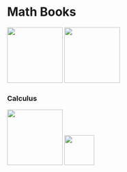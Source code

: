 # Math Books

[<img src=https://libgen.is/covers/3021000/c692717fc61c8133ba008be26aabb084-g.jpg height=130>](https://libgen.is/book/index.php?md5=C692717FC61C8133BA008BE26AABB084)
[<img src=https://images-na.ssl-images-amazon.com/images/I/41JBIu2-JLL._SX398_BO1,204,203,200_.jpg height=130>](https://libgen.is/book/index.php?md5=EFA51226D14D0A95FB6F2BD8669499C5)

### Calculus
[<img src=https://libgen.rs/covers/2944000/af1e3b07114eaa2f129c1e4cf1f2ebb8-g.jpg height=130>](https://libgen.rs/book/index.php?md5=AF1E3B07114EAA2F129C1E4CF1F2EBB8)
[<img src=https://images-na.ssl-images-amazon.com/images/I/31hBaUnCCjL._SX384_BO1,204,203,200_.jpg height=70>](https://libgen.rs/book/index.php?md5=D3A4243794C1FFBE14213A0ED40E075A)

